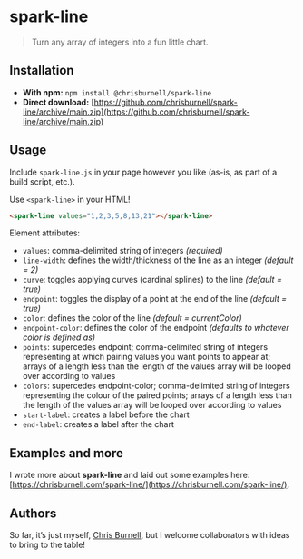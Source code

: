 # spark-line

> Turn any array of integers into a fun little chart.

## Installation

-   **With npm:** `npm install @chrisburnell/spark-line`
-   **Direct download:** [https://github.com/chrisburnell/spark-line/archive/main.zip](https://github.com/chrisburnell/spark-line/archive/main.zip)

## Usage

Include `spark-line.js` in your page however you like (as-is, as part of a build script, etc.).

Use `<spark-line>` in your HTML!

```html
<spark-line values="1,2,3,5,8,13,21"></spark-line>
```

Element attributes:

-   `values`: comma-delimited string of integers _(required)_
-   `line-width`: defines the width/thickness of the line as an integer _(default = 2)_
-   `curve`: toggles applying curves (cardinal splines) to the line _(default = true)_
-   `endpoint`: toggles the display of a point at the end of the line _(default = true)_
-   `color`: defines the color of the line _(default = currentColor)_
-   `endpoint-color`: defines the color of the endpoint _(defaults to whatever color is defined as)_
-   `points`: supercedes endpoint; comma-delimited string of integers representing at which pairing values you want points to appear at; arrays of a length less than the length of the values array will be looped over according to values
-   `colors`: supercedes endpoint-color; comma-delimited string of integers representing the colour of the paired points; arrays of a length less than the length of the values array will be looped over according to values
-   `start-label`: creates a label before the chart
-   `end-label`: creates a label after the chart

## Examples and more

I wrote more about **spark-line** and laid out some examples here: [https://chrisburnell.com/spark-line/](https://chrisburnell.com/spark-line/).

## Authors

So far, it’s just myself, [Chris Burnell](https://chrisburnell.com), but I welcome collaborators with ideas to bring to the table!
